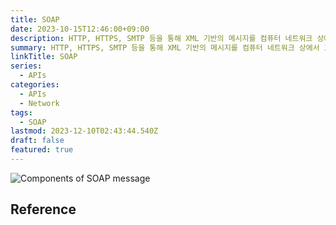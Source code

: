 ```yaml
---
title: SOAP
date: 2023-10-15T12:46:00+09:00
description: HTTP, HTTPS, SMTP 등을 통해 XML 기반의 메시지를 컴퓨터 네트워크 상에서 교환하는 프로토콜
summary: HTTP, HTTPS, SMTP 등을 통해 XML 기반의 메시지를 컴퓨터 네트워크 상에서 교환하는 프로토콜
linkTitle: SOAP
series:
  - APIs
categories:
  - APIs
  - Network
tags:
  - SOAP
lastmod: 2023-12-10T02:43:44.540Z
draft: false
featured: true
---
```


![Components of SOAP message](media/images/the_components_of_a_soap_message-f.png "https://www.mindk.com/blog/api-development-explained/")

## Reference
